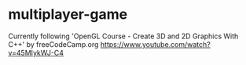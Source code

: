 # multiplayer-game

Currently following 'OpenGL Course - Create 3D and 2D Graphics With C++' by freeCodeCamp.org
https://www.youtube.com/watch?v=45MIykWJ-C4
